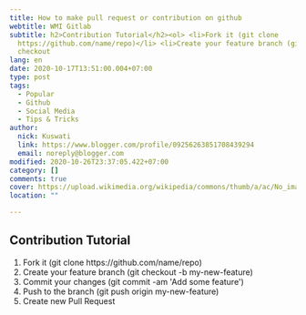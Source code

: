 ```yaml
---
title: How to make pull request or contribution on github
webtitle: WMI Gitlab
subtitle: h2>Contribution Tutorial</h2><ol> <li>Fork it (git clone
  https://github.com/name/repo)</li> <li>Create your feature branch (git
  checkout
lang: en
date: 2020-10-17T13:51:00.004+07:00
type: post
tags:
  - Popular
  - Github
  - Social Media
  - Tips & Tricks
author:
  nick: Kuswati
  link: https://www.blogger.com/profile/09256263851708439294
  email: noreply@blogger.com
modified: 2020-10-26T23:37:05.422+07:00
category: []
comments: true
cover: https://upload.wikimedia.org/wikipedia/commons/thumb/a/ac/No_image_available.svg/2048px-No_image_available.svg.png
location: ""

---
```


<h2>Contribution Tutorial</h2><ol>  <li>Fork it (git clone https://github.com/name/repo)</li>  <li>Create your feature branch (git checkout -b my-new-feature)</li>  <li>Commit your changes (git commit -am 'Add some feature')</li>  <li>Push to the branch (git push origin my-new-feature)</li>  <li>Create new Pull Request</li></ol>